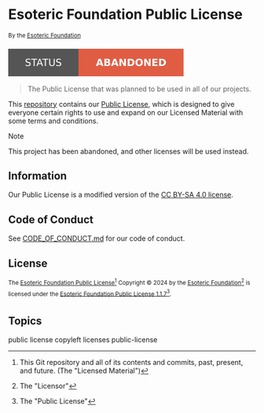# Esoteric Foundation Public License

<sup>By the [Esoteric Foundation](https://esoteric.foundation)</sup>

[![Project Status: Abandoned](./assets/images/badges/status.svg)](./)

> The Public License that was planned to be used in all of our projects.

This [repository](https://github.com/EsotericFoundation/license) contains our [Public License](./EFPL.txt), which is designed to give everyone certain rights to use and expand on our Licensed Material with some terms and conditions.

> [!NOTE]
> This project has been abandoned, and other licenses will be used instead.

## Information

Our Public License is a modified version of the [CC BY-SA 4.0 license](./assets/text/licenses/CC%20BY-SA%204.0.txt).

## Code of Conduct

See [CODE_OF_CONDUCT.md](./CODE_OF_CONDUCT.md) for our code of conduct.

## License

<sup>The [Esoteric Foundation Public License](https://github.com/EsotericFoundation/license)[^1] Copyright &copy; 2024 by the [Esoteric Foundation](https://esoteric.foundation)[^2] is licensed under the [Esoteric Foundation Public License 1.1.7](./LICENSE)[^3].</sup>

## Topics

public license copyleft licenses public-license

[^1]: This Git repository and all of its contents and commits, past, present, and future. (The "Licensed Material")
[^2]: The "Licensor"
[^3]: The "Public License"
